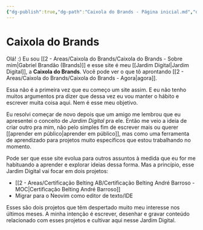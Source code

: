 ```yaml
---
{"dg-publish":true,"dg-path":"Caixola do Brands - Página inicial.md","dg-permalink":"home","permalink":"/home/","title":"Caixola do Brands","hide":true,"tags":["gardenEntry"],"created":"2025-06-21T15:46:47.115-03:00","updated":"2025-07-21T23:43:11.732-03:00"}
---
```


# Caixola do Brands
Olá! :) Eu sou [[2 - Areas/Caixola do Brands/Caixola do Brands - Sobre mim\|Gabriel Brandão (Brands)]] e esse site é meu [[Jardim Digital\|Jardim Digital]], a **Caixola do Brands**. Você pode ver o que tô aprontando [[2 - Areas/Caixola do Brands/Caixola do Brands - Agora\|agora]].

Essa não é a primeira vez que eu começo um site assim. E eu não tenho muitos argumentos pra dizer que dessa vez eu vou manter o hábito e escrever muita coisa aqui. Nem é esse meu objetivo.

Eu resolvi começar de novo depois que um amigo me lembrou que eu apresentei o conceito de *Jardim Digital* pra ele. Então me veio a ideia de criar outro pra mim, não pelo simples fim de escrever mais ou querer [[aprender em público\|aprender em público]], mas como uma ferramenta de aprendizado para projetos muito específicos que estou trabalhando no momento. 

Pode ser que esse site evolua para outros assuntos à medida que eu for me habituando a aprender e explorar ideias dessa forma. Mas a princípio, esse Jardim Digital vai focar em dois projetos:
- [[2 - Areas/Certificação Belting AB/Certificação Belting André Barroso - MOC\|Certificação Belting André Barroso]]
- Migrar para o Neovim como editor de texto/IDE

Esses são dois projetos que têm despertado muito meu interesse nos últimos meses. A minha intenção é escrever, desenhar e gravar conteúdo relacionado com esses projetos e cultivar aqui nesse Jardim Digital.